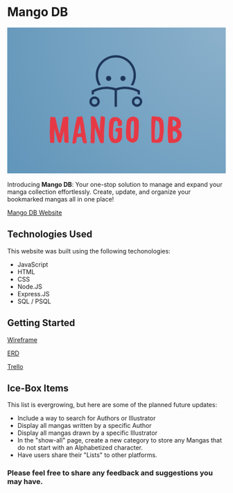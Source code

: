 # Mango DB
![Mango DB Logo](public/images/Mango_DB.png)

Introducing **Mango DB**: Your one-stop solution to manage and expand your manga collection effortlessly. Create, update, and organize your bookmarked mangas all in one place!

[Mango DB Website](https://mango-db-do1p.onrender.com/)

## Technologies Used

This website was built using the following techonologies:

- JavaScript
- HTML
- CSS
- Node.JS
- Express.JS
- SQL / PSQL

## Getting Started

[Wireframe](https://www.figma.com/file/mATZ6B0C7LslsIloejHm2X/Manga-Website-Wireframe?type=design&node-id=0%3A1&mode=design&t=s8fSfj4N2eZ1xVt0-1)

[ERD](https://www.figma.com/file/sjk7ksrx4Qbw3B4u1NHao9/Manga-ERD?type=design&node-id=0%3A1&mode=design&t=eOaMmlQB4auBneSh-1)

[Trello](https://trello.com/invite/b/EN7qyYfW/ATTI791bc7cc52d2a065f471160a74a039bfDE6A2053/wireframe-erd)

## Ice-Box Items

This list is evergrowing, but here are some of the planned future updates:

- Include a way to search for Authors or Illustrator
- Display all mangas written by a specific Author
- Display all mangas drawn by a specific Illustrator
- In the "show-all" page, create a new category to store any Mangas that do not start with an Alphabetized character.
- Have users share their "Lists" to other platforms.

### Please feel free to share any feedback and suggestions you may have.